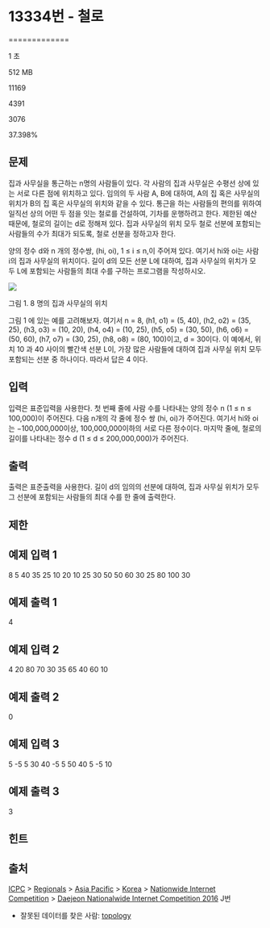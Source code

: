 # 13334번 - 철로


=============

1 초

512 MB

11169

4391

3076

37.398%

문제
--

집과 사무실을 통근하는 n명의 사람들이 있다. 각 사람의 집과 사무실은 수평선 상에 있는 서로 다른 점에 위치하고 있다. 임의의 두 사람 A, B에 대하여, A의 집 혹은 사무실의 위치가 B의 집 혹은 사무실의 위치와 같을 수 있다. 통근을 하는 사람들의 편의를 위하여 일직선 상의 어떤 두 점을 잇는 철로를 건설하여, 기차를 운행하려고 한다. 제한된 예산 때문에, 철로의 길이는 d로 정해져 있다. 집과 사무실의 위치 모두 철로 선분에 포함되는 사람들의 수가 최대가 되도록, 철로 선분을 정하고자 한다.

양의 정수 d와 n 개의 정수쌍, (hi, oi), 1 ≤ i ≤ n,이 주어져 있다. 여기서 hi와 oi는 사람 i의 집과 사무실의 위치이다. 길이 d의 모든 선분 L에 대하여, 집과 사무실의 위치가 모두 L에 포함되는 사람들의 최대 수를 구하는 프로그램을 작성하시오.

![](https://onlinejudgeimages.s3-ap-northeast-1.amazonaws.com/problem/13334/1.png)

그림 1. 8 명의 집과 사무실의 위치

그림 1 에 있는 예를 고려해보자. 여기서 n = 8, (h1, o1) = (5, 40), (h2, o2) = (35, 25), (h3, o3) = (10, 20), (h4, o4) = (10, 25), (h5, o5) = (30, 50), (h6, o6) = (50, 60), (h7, o7) = (30, 25), (h8, o8) = (80, 100)이고, d = 30이다. 이 예에서, 위치 10 과 40 사이의 빨간색 선분 L이, 가장 많은 사람들에 대하여 집과 사무실 위치 모두 포함되는 선분 중 하나이다. 따라서 답은 4 이다.

입력
--

입력은 표준입력을 사용한다. 첫 번째 줄에 사람 수를 나타내는 양의 정수 n (1 ≤ n ≤ 100,000)이 주어진다. 다음 n개의 각 줄에 정수 쌍 (hi, oi)가 주어진다. 여기서 hi와 oi는 −100,000,000이상, 100,000,000이하의 서로 다른 정수이다. 마지막 줄에, 철로의 길이를 나타내는 정수 d (1 ≤ d ≤ 200,000,000)가 주어진다.

출력
--

출력은 표준출력을 사용한다. 길이 d의 임의의 선분에 대하여, 집과 사무실 위치가 모두 그 선분에 포함되는 사람들의 최대 수를 한 줄에 출력한다. 

제한
--

예제 입력 1
-------

8
5 40
35 25
10 20
10 25
30 50
50 60
30 25
80 100
30

예제 출력 1
-------

4

예제 입력 2
-------

4
20 80
70 30
35 65
40 60
10

예제 출력 2
-------

0

예제 입력 3
-------

5
-5 5
30 40
-5 5
50 40
5 -5
10

예제 출력 3
-------

3

힌트
--

출처
--

[ICPC](/category/1) > [Regionals](/category/7) > [Asia Pacific](/category/42) > [Korea](/category/211) > [Nationwide Internet Competition](/category/256) > [Daejeon Nationalwide Internet Competition 2016](/category/detail/1528) J번

*   잘못된 데이터를 찾은 사람: [topology](/user/topology)